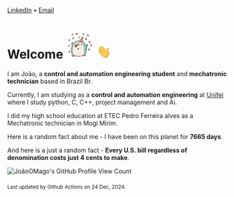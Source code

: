 [LinkedIn](https://www.linkedin.com/in/joão-pedro-gozzoli-b95641301/) &bull;
[Email](joaopedrogozzoli@gmail.com)

# Welcome <img src="happy.gif" height="64px" /> <img src="wave.gif" height="32px" />

I am João, a  **control and automation engineering student** and **mechatronic technician** based in Brazil Br.

Currently, I am studying as a **control and automation engineering** at [Unifei](https://unifei.edu.br) where I study python, C, C++, project management and Ai.

I did my high school education at ETEC Pedro Ferreira alves as a Mechatronic technician in Mogi Mirim.

Here is a random fact about me - I have been on this planet for **7665 days**.

And here is a just a random fact -  **Every U.S. bill regardless of denomination costs just 4 cents to make**.

![JoãoOMago's GitHub Profile View Count](https://komarev.com/ghpvc/?username=JoaoOMago)

<sub>Last updated by Github Actions on 24 Dec, 2024.</sub>
